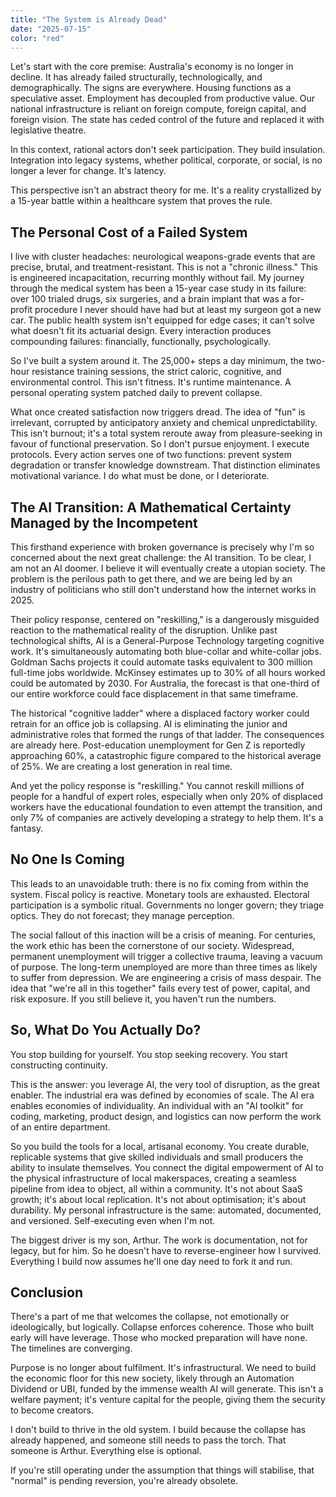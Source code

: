 ```yaml
---
title: "The System is Already Dead"
date: "2025-07-15"
color: "red"
---
```


Let's start with the core premise: Australia's economy is no longer in decline. It has already failed structurally, technologically, and demographically. The signs are everywhere. Housing functions as a speculative asset. Employment has decoupled from productive value. Our national infrastructure is reliant on foreign compute, foreign capital, and foreign vision. The state has ceded control of the future and replaced it with legislative theatre.

In this context, rational actors don't seek participation. They build insulation. Integration into legacy systems, whether political, corporate, or social, is no longer a lever for change. It's latency.

This perspective isn't an abstract theory for me. It's a reality crystallized by a 15-year battle within a healthcare system that proves the rule.

## The Personal Cost of a Failed System

I live with cluster headaches: neurological weapons-grade events that are precise, brutal, and treatment-resistant. This is not a "chronic illness." This is engineered incapacitation, recurring monthly without fail. My journey through the medical system has been a 15-year case study in its failure: over 100 trialed drugs, six surgeries, and a brain implant that was a for-profit procedure I never should have had but at least my surgeon got a new car. The public health system isn't equipped for edge cases; it can't solve what doesn't fit its actuarial design. Every interaction produces compounding failures: financially, functionally, psychologically.

So I've built a system around it. The 25,000+ steps a day minimum, the two-hour resistance training sessions, the strict caloric, cognitive, and environmental control. This isn't fitness. It's runtime maintenance. A personal operating system patched daily to prevent collapse.

What once created satisfaction now triggers dread. The idea of "fun" is irrelevant, corrupted by anticipatory anxiety and chemical unpredictability. This isn't burnout; it's a total system reroute away from pleasure-seeking in favour of functional preservation. So I don't pursue enjoyment. I execute protocols. Every action serves one of two functions: prevent system degradation or transfer knowledge downstream. That distinction eliminates motivational variance. I do what must be done, or I deteriorate.

## The AI Transition: A Mathematical Certainty Managed by the Incompetent

This firsthand experience with broken governance is precisely why I'm so concerned about the next great challenge: the AI transition. To be clear, I am not an AI doomer. I believe it will eventually create a utopian society. The problem is the perilous path to get there, and we are being led by an industry of politicians who still don't understand how the internet works in 2025.

Their policy response, centered on "reskilling," is a dangerously misguided reaction to the mathematical reality of the disruption. Unlike past technological shifts, AI is a General-Purpose Technology targeting cognitive work. It's simultaneously automating both blue-collar and white-collar jobs. Goldman Sachs projects it could automate tasks equivalent to 300 million full-time jobs worldwide. McKinsey estimates up to 30% of all hours worked could be automated by 2030. For Australia, the forecast is that one-third of our entire workforce could face displacement in that same timeframe.

The historical "cognitive ladder" where a displaced factory worker could retrain for an office job is collapsing. AI is eliminating the junior and administrative roles that formed the rungs of that ladder. The consequences are already here. Post-education unemployment for Gen Z is reportedly approaching 60%, a catastrophic figure compared to the historical average of 25%. We are creating a lost generation in real time.

And yet the policy response is "reskilling." You cannot reskill millions of people for a handful of expert roles, especially when only 20% of displaced workers have the educational foundation to even attempt the transition, and only 7% of companies are actively developing a strategy to help them. It's a fantasy.

## No One Is Coming

This leads to an unavoidable truth: there is no fix coming from within the system. Fiscal policy is reactive. Monetary tools are exhausted. Electoral participation is a symbolic ritual. Governments no longer govern; they triage optics. They do not forecast; they manage perception.

The social fallout of this inaction will be a crisis of meaning. For centuries, the work ethic has been the cornerstone of our society. Widespread, permanent unemployment will trigger a collective trauma, leaving a vacuum of purpose. The long-term unemployed are more than three times as likely to suffer from depression. We are engineering a crisis of mass despair. The idea that "we're all in this together" fails every test of power, capital, and risk exposure. If you still believe it, you haven't run the numbers.

## So, What Do You Actually Do?

You stop building for yourself. You stop seeking recovery. You start constructing continuity.

This is the answer: you leverage AI, the very tool of disruption, as the great enabler. The industrial era was defined by economies of scale. The AI era enables economies of individuality. An individual with an "AI toolkit" for coding, marketing, product design, and logistics can now perform the work of an entire department.

So you build the tools for a local, artisanal economy. You create durable, replicable systems that give skilled individuals and small producers the ability to insulate themselves. You connect the digital empowerment of AI to the physical infrastructure of local makerspaces, creating a seamless pipeline from idea to object, all within a community. It's not about SaaS growth; it's about local replication. It's not about optimisation; it's about durability. My personal infrastructure is the same: automated, documented, and versioned. Self-executing even when I'm not.

The biggest driver is my son, Arthur. The work is documentation, not for legacy, but for him. So he doesn't have to reverse-engineer how I survived. Everything I build now assumes he'll one day need to fork it and run.

## Conclusion

There's a part of me that welcomes the collapse, not emotionally or ideologically, but logically. Collapse enforces coherence. Those who built early will have leverage. Those who mocked preparation will have none. The timelines are converging.

Purpose is no longer about fulfilment. It's infrastructural. We need to build the economic floor for this new society, likely through an Automation Dividend or UBI, funded by the immense wealth AI will generate. This isn't a welfare payment; it's venture capital for the people, giving them the security to become creators.

I don't build to thrive in the old system. I build because the collapse has already happened, and someone still needs to pass the torch. That someone is Arthur. Everything else is optional.

If you're still operating under the assumption that things will stabilise, that "normal" is pending reversion, you're already obsolete.
